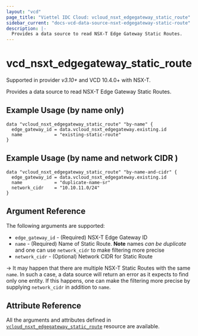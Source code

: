 ```yaml
---
layout: "vcd"
page_title: "Viettel IDC Cloud: vcloud_nsxt_edgegateway_static_route"
sidebar_current: "docs-vcd-data-source-nsxt-edgegateway-static-route"
description: |-
  Provides a data source to read NSX-T Edge Gateway Static Routes.
---
```


# vcd\_nsxt\_edgegateway\_static\_route

Supported in provider *v3.10+* and VCD 10.4.0+ with NSX-T.

Provides a data source to read NSX-T Edge Gateway Static Routes.

## Example Usage (by name only)

```hcl
data "vcloud_nsxt_edgegateway_static_route" "by-name" {
  edge_gateway_id = data.vcloud_nsxt_edgegateway.existing.id
  name            = "existing-static-route"
}
```

## Example Usage (by name and network CIDR )

```hcl
data "vcloud_nsxt_edgegateway_static_route" "by-name-and-cidr" {
  edge_gateway_id = data.vcloud_nsxt_edgegateway.existing.id
  name            = "duplicate-name-sr"
  network_cidr    = "10.10.11.0/24"
}
```

## Argument Reference

The following arguments are supported:

* `edge_gateway_id` - (Required) NSX-T Edge Gateway ID
* `name` - (Required) Name of Static Route. **Note** names *can be duplicate* and one can use
  `network_cidr` to make filtering more precise
* `network_cidr` - (Optional) Network CIDR for Static Route

-> It may happen that there are multiple NSX-T Static Routes with the same `name`. In such a case, a
data source will return an error as it expects to find only one entity. If this happens, one can
make the filtering more precise by supplying `network_cidr` in addition to `name`.

## Attribute Reference

All the arguments and attributes defined in
[`vcloud_nsxt_edgegateway_static_route`](/providers/terraform-viettelidc/vcloud/latest/docs/resources/nsxt_edgegateway_static_route)
resource are available.
